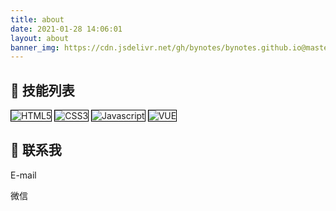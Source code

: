 ```yaml
---
title: about
date: 2021-01-28 14:06:01
layout: about
banner_img: https://cdn.jsdelivr.net/gh/bynotes/bynotes.github.io@master/img/bg/20201204194816.webp
---
```

<style type="text/css">
	.skills img{
		display: inline-block !important;
		border: 1px solid black;
	}
</style>
## 🔨 技能列表
<p align="left" class="skills">
	<img src="https://img.shields.io/badge/-HTML5-E34F26?style=flat&logo=html5&logoColor=white" alt="HTML5">
	<img src="https://img.shields.io/badge/-CSS3-1572B6?style=flat&logo=css3&logoColor=white" alt="CSS3">
	<img src="https://img.shields.io/badge/-JavaScript-eed718?style=flat&logo=javascript&logoColor=ffffff" alt="Javascript">
	<img src="https://img.shields.io/badge/-VUE-4FC08D?style=flat&logo=vue.js&logoColor=white%22%20alt=%22VUE%22" alt="VUE">
</p>

## 🤝 联系我

<p>E-mail</p>
<p>微信</p>
